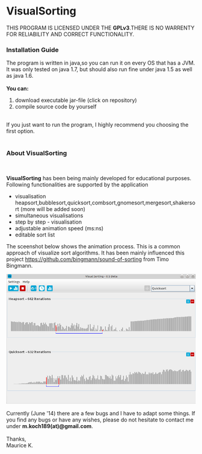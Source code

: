 VisualSorting
=============

THIS PROGRAM IS LICENSED UNDER THE <b>GPLv3</b>.THERE IS NO WARRENTY FOR RELIABILITY AND CORRECT FUNCTIONALITY.


<h3>Installation Guide</h3>

The program is written in java,so you can run it on every OS that has a JVM.
It was only tested on java 1.7, but should also run fine under java 1.5 as well as java 1.6.
<br /><br />
<b>You can:</b>
<br />
<ol>
<li>download executable jar-file (click on repository)</li>
<li>compile source code by yourself</li>
</ol>

<br />
If you just want to run the program, I highly recommend you choosing the first option.
<br /><br /> 

<h3>About VisualSorting</h3><br /> 

<b>VisualSorting</b> has been being mainly developed for educational purposes.<br /> 
Following functionalities are supported by the application

<ul>
<li>visualisation heapsort,bubblesort,quicksort,combsort,gnomesort,mergesort,shakersort (more will be added soon)</li>
<li>simultaneous visualisations</li>
<li>step by step - visualisation</li>
<li>adjustable animation speed (ms:ns)</li>
<li>editable sort list</li>
</ul>


The sceenshot below shows the animation process. This is a common approach of visualize sort algorithms. It has been mainly influenced this project https://github.com/bingmann/sound-of-sorting from Timo Bingmann. 

<p><img src="https://raw.githubusercontent.com/Maurice189/VisualSorting/master/%20Sortieralgorithmen/screenshot_VisualSorting.png" alt="screenshot"></img></p>

Currently (June '14) there are a few bugs and I have to adapt some things. If you find any bugs or have any wishes, please do not hesitate to contact me under 
<b>m.koch189(at)@gmail.com</b>. <br /> <br /> 
Thanks,<br />
Maurice K.

